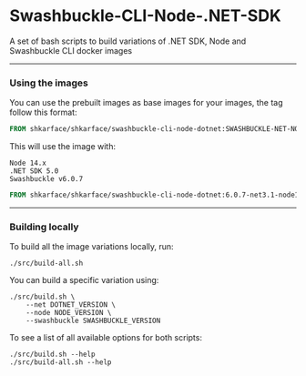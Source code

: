 # Swashbuckle-CLI-Node-.NET-SDK

A set of bash scripts to build variations of .NET SDK, Node and Swashbuckle CLI docker images

---

### Using the images

You can use the prebuilt images as base images for your images, the tag follow this format:

```Dockerfile
FROM shkarface/shkarface/swashbuckle-cli-node-dotnet:SWASHBUCKLE-NET-NODE
```

This will use the image with:

    Node 14.x
    .NET SDK 5.0
    Swashbuckle v6.0.7

```Dockerfile
FROM shkarface/shkarface/swashbuckle-cli-node-dotnet:6.0.7-net3.1-node14.x
```

---

### Building locally

To build all the image variations locally, run:

```shell
./src/build-all.sh
```

You can build a specific variation using:

```shell
./src/build.sh \
    --net DOTNET_VERSION \
    --node NODE_VERSION \
    --swashbuckle SWASHBUCKLE_VERSION
```

To see a list of all available options for both scripts:

```shell
./src/build.sh --help
./src/build-all.sh --help
```
